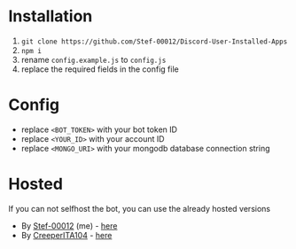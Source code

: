 # Installation

1. `git clone https://github.com/Stef-00012/Discord-User-Installed-Apps`
2. `npm i`
3. rename `config.example.js` to `config.js`
4. replace the required fields in the config file

# Config

- replace `<BOT_TOKEN>` with your bot token ID
- replace `<YOUR_ID>` with your account ID
- replace `<MONGO_URI>` with your mongodb database connection string

# Hosted

If you can not selfhost the bot, you can use the already hosted versions

- By [Stef-00012](https://github.com/Stef-00012) (me) - [here](https://discord.com/oauth2/authorize?client_id=1219574606294417499)
- By [CreeperITA104](https://github.com/Creeperita09) - [here](https://discord.com/oauth2/authorize?client_id=1222184630581592107)
